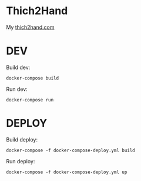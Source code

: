 # Thich2Hand

My [thich2hand.com](https://thich2hand.com)

DEV
============================

Build dev:
```shell
docker-compose build
```
Run dev:
```shell
docker-compose run
```

DEPLOY
============================

Build deploy:
```shell
docker-compose -f docker-compose-deploy.yml build
```
Run deploy:
```shell
docker-compose -f docker-compose-deploy.yml up
```

